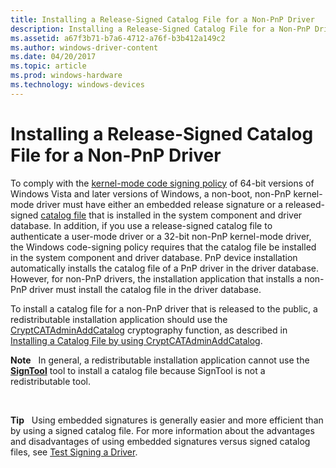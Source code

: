 ```yaml
---
title: Installing a Release-Signed Catalog File for a Non-PnP Driver
description: Installing a Release-Signed Catalog File for a Non-PnP Driver
ms.assetid: a67f3b71-b7a6-4712-a76f-b3b412a149c2
ms.author: windows-driver-content
ms.date: 04/20/2017
ms.topic: article
ms.prod: windows-hardware
ms.technology: windows-devices
---
```


# Installing a Release-Signed Catalog File for a Non-PnP Driver


To comply with the [kernel-mode code signing policy](kernel-mode-code-signing-policy--windows-vista-and-later-.md) of 64-bit versions of Windows Vista and later versions of Windows, a non-boot, non-PnP kernel-mode driver must have either an embedded release signature or a released-signed [catalog file](catalog-files.md) that is installed in the system component and driver database. In addition, if you use a release-signed catalog file to authenticate a user-mode driver or a 32-bit non-PnP kernel-mode driver, the Windows code-signing policy requires that the catalog file be installed in the system component and driver database. PnP device installation automatically installs the catalog file of a PnP driver in the driver database. However, for non-PnP drivers, the installation application that installs a non-PnP driver must install the catalog file in the driver database.

To install a catalog file for a non-PnP driver that is released to the public, a redistributable installation application should use the [CryptCATAdminAddCatalog](http://go.microsoft.com/fwlink/p/?linkid=104926) cryptography function, as described in [Installing a Catalog File by using CryptCATAdminAddCatalog](installing-a-catalog-file-by-using-cryptcatadminaddcatalog.md).

**Note**   In general, a redistributable installation application cannot use the [**SignTool**](https://msdn.microsoft.com/library/windows/hardware/ff551778) tool to install a catalog file because SignTool is not a redistributable tool.

 

**Tip**   Using embedded signatures is generally easier and more efficient than by using a signed catalog file. For more information about the advantages and disadvantages of using embedded signatures versus signed catalog files, see [Test Signing a Driver](https://msdn.microsoft.com/windows-drivers/develop/signing_a_driver).

 

 

 





